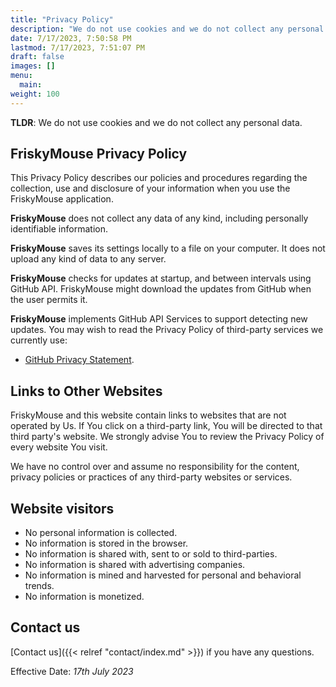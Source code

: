 ```yaml
---
title: "Privacy Policy"
description: "We do not use cookies and we do not collect any personal data."
date: 7/17/2023, 7:50:58 PM 
lastmod: 7/17/2023, 7:51:07 PM 
draft: false
images: []
menu:
  main:    
weight: 100
---
```


__TLDR__: We do not use cookies and we do not collect any personal data.

## FriskyMouse Privacy Policy

This Privacy Policy describes our policies and procedures regarding the collection, use and disclosure of your information when you use the FriskyMouse application.

__FriskyMouse__ does not collect any data of any kind, including personally identifiable information.

__FriskyMouse__ saves its settings locally to a file on your computer. It does not upload any kind of data to any server. 

__FriskyMouse__ checks for updates at startup, and between intervals using GitHub API. FriskyMouse might download the updates from GitHub when the user permits it.

__FriskyMouse__ implements GitHub API Services to support detecting new updates. You may wish to read the Privacy Policy of third-party services we currently use:

- [GitHub Privacy Statement](https://docs.github.com/en/site-policy/privacy-policies/github-privacy-statement).

## Links to Other Websites

FriskyMouse and this website contain links to websites that are not operated by Us. If You click on a third-party link, You will be directed to that third party's website. We strongly advise You to review the Privacy Policy of every website You visit.

We have no control over and assume no responsibility for the content, privacy policies or practices of any third-party websites or services.

## Website visitors

- No personal information is collected.
- No information is stored in the browser.
- No information is shared with, sent to or sold to third-parties.
- No information is shared with advertising companies.
- No information is mined and harvested for personal and behavioral trends.
- No information is monetized.

## Contact us

[Contact us]({{< relref "contact/index.md" >}}) if you have any questions.

Effective Date: _17th July 2023_
